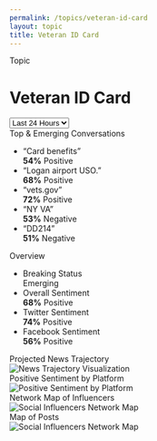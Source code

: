 ```yaml
---
permalink: /topics/veteran-id-card
layout: topic
title: Veteran ID Card
---
```


<div class="dashboard-header">
  <div class="topic-subheading">Topic</div>
  <h1>Veteran ID Card</h1>
  <div class="dashboard-filters">
    <select>
      <option>Last 24 Hours</option>
      <option>Last 7 Days</option>
      <option>Last 14 Days</option>
      <option>Last 30 Days</option>
    </select>
  </div>
</div>
<div class="dashboard-row clearfix">
  <div class="usa-width-two-thirds">
    <div class="card">
      <div class="card-heading">Top & Emerging Conversations</div>
      <ul class="usa-unstyled-list phrase-list">
        <li>
          <div class="phrase-heading">
            “Card benefits”
          </div>
          <div class="phrase-sentiment positive">
            <strong>54%</strong> Positive
          </div>
        </li>
        <li>
          <div class="phrase-heading">
            “Logan airport USO.”
          </div>
          <div class="phrase-sentiment positive">
            <strong>68%</strong> Positive
          </div>
        </li>
        <li>
          <div class="phrase-heading">
            “vets.gov”
          </div>
          <div class="phrase-sentiment positive">
            <strong>72%</strong> Positive
          </div>
        </li>
        <li>
          <div class="phrase-heading">
            “NY VA”
          </div>
          <div class="phrase-sentiment negative">
            <strong>53%</strong> Negative
          </div>
        </li>
        <li>
          <div class="phrase-heading">
            “DD214”
          </div>
          <div class="phrase-sentiment negative">
            <strong>51%</strong> Negative
          </div>
        </li>
      </ul>
    </div>
  </div>
  <div class="usa-width-one-third">
    <div class="card">
      <div class="card-heading">Overview</div>
      <ul class="usa-unstyled-list">
        <li>
          <div class="list-subheading">
            Breaking Status
          </div>
          Emerging
        </li>
        <li class="positive">
          <div class="list-subheading">
            Overall Sentiment
          </div>
          <strong>68%</strong> Positive
        </li>
        <li class="positive">
          <div class="list-subheading">
            Twitter Sentiment
          </div>
          <strong>74%</strong> Positive
        </li>
        <li class="positive">
          <div class="list-subheading">
            Facebook Sentiment
          </div>
          <strong>56%</strong> Positive
        </li>
      </ul>
    </div>
  </div>
</div>
<div class="dashboard-row clearfix">
  <div class="usa-width-one-fourth">
    <div class="card">
      <div class="card-heading">Projected News Trajectory</div>
      <img src="{{ site.baseurl }}/assets/img/figures/dashboard-trajectory.png" alt="News Trajectory Visualization">
    </div>
  </div>
  <div class="usa-width-one-fourth">
    <div class="card">
      <div class="card-heading">Positive Sentiment by Platform</div>
      <img src="{{ site.baseurl }}/assets/img/figures/dashboard-sentiment.png" alt="Positive Sentiment by Platform">
    </div>
  </div>
   <div class="usa-width-one-fourth">
    <div class="card">
      <div class="card-heading">Network Map of Influencers</div>
     <img src="{{ site.baseurl }}/assets/img/figures/socialnetworkanalysis_graph.gif" alt="Social Influencers Network Map">
    </div>
  </div>
    <div class="usa-width-one-fourth">
    <div class="card">
      <div class="card-heading">Map of Posts</div>
     <img src="{{ site.baseurl }}/assets/img/figures/map_of_tweets.png" alt="Social Influencers Network Map">
    </div>
  </div>
</div>
